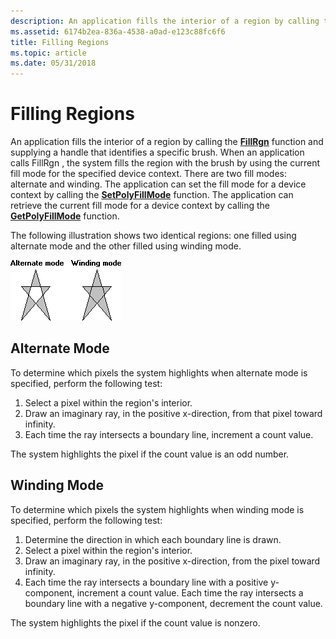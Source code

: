 ```yaml
---
description: An application fills the interior of a region by calling the FillRgn function and supplying a handle that identifies a specific brush.
ms.assetid: 6174b2ea-836a-4538-a0ad-e123c88fc6f6
title: Filling Regions
ms.topic: article
ms.date: 05/31/2018
---
```


# Filling Regions

An application fills the interior of a region by calling the [**FillRgn**](/windows/desktop/api/Wingdi/nf-wingdi-fillrgn) function and supplying a handle that identifies a specific brush. When an application calls FillRgn , the system fills the region with the brush by using the current fill mode for the specified device context. There are two fill modes: alternate and winding. The application can set the fill mode for a device context by calling the [**SetPolyFillMode**](/windows/desktop/api/Wingdi/nf-wingdi-setpolyfillmode) function. The application can retrieve the current fill mode for a device context by calling the [**GetPolyFillMode**](/windows/desktop/api/Wingdi/nf-wingdi-getpolyfillmode) function.

The following illustration shows two identical regions: one filled using alternate mode and the other filled using winding mode.

![illustration showing two five-pointed stars: one filled only in the points, the other filled completely](images/csrgn-03.png)

## Alternate Mode

To determine which pixels the system highlights when alternate mode is specified, perform the following test:

1.  Select a pixel within the region's interior.
2.  Draw an imaginary ray, in the positive x-direction, from that pixel toward infinity.
3.  Each time the ray intersects a boundary line, increment a count value.

The system highlights the pixel if the count value is an odd number.

## Winding Mode

To determine which pixels the system highlights when winding mode is specified, perform the following test:

1.  Determine the direction in which each boundary line is drawn.
2.  Select a pixel within the region's interior.
3.  Draw an imaginary ray, in the positive x-direction, from the pixel toward infinity.
4.  Each time the ray intersects a boundary line with a positive y-component, increment a count value. Each time the ray intersects a boundary line with a negative y-component, decrement the count value.

The system highlights the pixel if the count value is nonzero.

 

 



